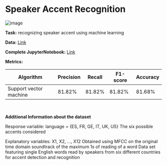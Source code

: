 # Speaker Accent Recognition




![image](https://github.com/Kmohamedalie/Speaker-Accent-Recognition/assets/63104472/56f983e1-114e-461b-94e4-cf6380e81135)

**Task:** recognizing speaker accent using machine learning


**Data:** [Link](https://archive.ics.uci.edu/dataset/518/speaker+accent+recognition)

**Complete JupyterNotebook:** [Link](https://github.com/Kmohamedalie/Speaker-Accent-Recognition/blob/master/Notebook/SVM%20-%20Speaker%20Accent%20Recognition.ipynb)


**Metrics:**

| Algorithm | Precision | Recall | F1-score | Accuracy |
|-----------|-----------|-------- |----------|----------|
| Support vector machine   | 81.82%    |   81.82% |  81.82%  | 81.68%  |


<br>

**Additional Information about the dataset**

Response variable: 
language = {ES, FR, GE, IT, UK, US} The six possible accents considered

Explanatory variables:
X1, X2, ..., X12 Obtained using MFCC on the original time domain soundtrack of the maximum 1s of reading of a word
Data set featuring single English words read by speakers from six different countries for accent detection and recognition



